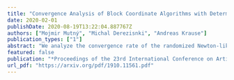 ```yaml
---
title: "Convergence Analysis of Block Coordinate Algorithms with Determinantal Sampling"
date: 2020-02-01
publishDate: 2020-08-19T13:22:04.887767Z
authors: ["Mojmir Mutný", "Michal Derezisnki", "Andreas Krause"]
publication_types: ["1"]
abstract: "We analyze the convergence rate of the randomized Newton-like method introduced by Qu et. al. (2016) for smooth and convex objectives, which uses random coordinate blocks of a Hessian-over-approximation matrix $bM$ instead of the true Hessian. The convergence analysis of the algorithm is challenging because of its complex dependence on the structure of $bM$. However, we show that when the coordinate blocks are sampled with probability proportional to their determinant, the convergence rate depends solely on the eigenvalue distribution of matrix $bM$, and has an analytically tractable form. To do so, we derive a fundamental new expectation formula for determinantal point processes. We show that determinantal sampling allows us to reason about the optimal subset size of blocks in terms of the spectrum of $bM$. Additionally, we provide a numerical evaluation of our analysis, demonstrating cases where determinantal sampling is superior or on par with uniform sampling."
featured: false
publication: "*Proceedings of the 23rd International Conference on Artificial Intelligence and Statistics (AISTATS)*"
url_pdf: "https://arxiv.org/pdf/1910.11561.pdf"
---
```


